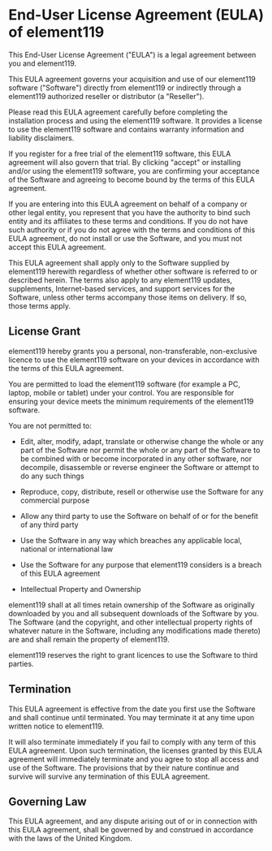 # End-User License Agreement (EULA) of element119
This End-User License Agreement ("EULA") is a legal agreement between you and element119.

This EULA agreement governs your acquisition and use of our element119 software ("Software") directly from element119
or indirectly through a element119 authorized reseller or distributor (a "Reseller").

Please read this EULA agreement carefully before completing the installation process and using the element119 software.
It provides a license to use the element119 software and contains warranty information and liability disclaimers.

If you register for a free trial of the element119 software, this EULA agreement will also govern that trial.
By clicking "accept" or installing and/or using the element119 software, you are confirming your acceptance of the
Software and agreeing to become bound by the terms of this EULA agreement.

If you are entering into this EULA agreement on behalf of a company or other legal entity, you represent that you have
the authority to bind such entity and its affiliates to these terms and conditions. If you do not have such authority
or if you do not agree with the terms and conditions of this EULA agreement, do not install or use the Software, and
you must not accept this EULA agreement.

This EULA agreement shall apply only to the Software supplied by element119 herewith regardless of whether other
software is referred to or described herein. The terms also apply to any element119 updates, supplements, Internet-based
services, and support services for the Software, unless other terms accompany those items on delivery. If so, those
terms apply.

## License Grant
element119 hereby grants you a personal, non-transferable, non-exclusive licence to use the element119 software on your
devices in accordance with the terms of this EULA agreement.

You are permitted to load the element119 software (for example a PC, laptop, mobile or tablet) under your control.
You are responsible for ensuring your device meets the minimum requirements of the element119 software.

You are not permitted to:
- Edit, alter, modify, adapt, translate or otherwise change the whole or any part of the Software nor permit the whole
or any part of the Software to be combined with or become incorporated in any other software, nor decompile, disassemble
or reverse engineer the Software or attempt to do any such things

- Reproduce, copy, distribute, resell or otherwise use the Software for any commercial purpose

- Allow any third party to use the Software on behalf of or for the benefit of any third party

- Use the Software in any way which breaches any applicable local, national or international law

- Use the Software for any purpose that element119 considers is a breach of this EULA agreement

- Intellectual Property and Ownership

element119 shall at all times retain ownership of the Software as originally downloaded by you and all subsequent
downloads of the Software by you. The Software (and the copyright, and other intellectual property rights of whatever
nature in the Software, including any modifications made thereto) are and shall remain the property of element119.

element119 reserves the right to grant licences to use the Software to third parties.

## Termination
This EULA agreement is effective from the date you first use the Software and shall continue until terminated.
You may terminate it at any time upon written notice to element119.

It will also terminate immediately if you fail to comply with any term of this EULA agreement.
Upon such termination, the licenses granted by this EULA agreement will immediately terminate and you agree to stop all
access and use of the Software. The provisions that by their nature continue and survive will survive any termination
of this EULA agreement.

## Governing Law
This EULA agreement, and any dispute arising out of or in connection with this EULA agreement, shall be governed by
and construed in accordance with the laws of the United Kingdom.
